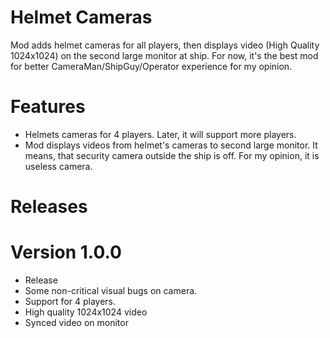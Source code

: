 # Helmet Cameras
Mod adds helmet cameras for all players, then displays video (High Quality 1024x1024) on the second large monitor at ship. For now, it's the best mod for better CameraMan/ShipGuy/Operator experience for my opinion.

# Features
- Helmets cameras for 4 players. Later, it will support more players.
- Mod displays videos from helmet's cameras to second large monitor. It means, that security camera outside the ship is off. For my opinion, it is useless camera.

# Releases

# Version 1.0.0
- Release
- Some non-critical visual bugs on camera.
- Support for 4 players.
- High quality 1024x1024 video
- Synced video on monitor




